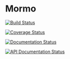 # Mormo

[![Build Status](https://travis-ci.com/joeystevens00/mormo.svg?token=UJXtX9J2d5A7oERmzYEi&branch=0.7)](https://travis-ci.com/joeystevens00/mormo)

[![Coverage Status](https://coveralls.io/repos/github/joeystevens00/mormo/badge.svg?branch=0.7)](https://coveralls.io/github/joeystevens00/mormo?branch=0.7)

[![Documentation Status](https://readthedocs.org/projects/mormo/badge/?version=0.7)](https://mormo.readthedocs.io/en/0.7)

[![API Documentation Status](https://img.shields.io/badge/dynamic/json?url=http://45.56.119.5/0.7/openapi.json&label=API%20Docs&query=$.info.version&color=success)](http://45.56.119.5/0.7/docs?url=/0.7/openapi.json)
